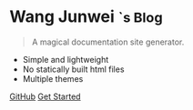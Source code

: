 <!-- _coverpage.md -->

<!-- ![logo](_media/icon.svg) -->

# Wang Junwei <small>`s Blog</small>

> A magical documentation site generator.

- Simple and lightweight
- No statically built html files
- Multiple themes

[GitHub](https://github.com/VsLegend/VsLegend.github.io)
[Get Started](home.md)


<!-- ![color](#f0f0f0) -->